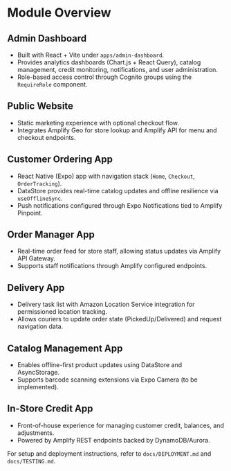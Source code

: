 # Module Overview

## Admin Dashboard
- Built with React + Vite under `apps/admin-dashboard`.
- Provides analytics dashboards (Chart.js + React Query), catalog management, credit monitoring, notifications, and user administration.
- Role-based access control through Cognito groups using the `RequireRole` component.

## Public Website
- Static marketing experience with optional checkout flow.
- Integrates Amplify Geo for store lookup and Amplify API for menu and checkout endpoints.

## Customer Ordering App
- React Native (Expo) app with navigation stack (`Home`, `Checkout`, `OrderTracking`).
- DataStore provides real-time catalog updates and offline resilience via `useOfflineSync`.
- Push notifications configured through Expo Notifications tied to Amplify Pinpoint.

## Order Manager App
- Real-time order feed for store staff, allowing status updates via Amplify API Gateway.
- Supports staff notifications through Amplify configured endpoints.

## Delivery App
- Delivery task list with Amazon Location Service integration for permissioned location tracking.
- Allows couriers to update order state (PickedUp/Delivered) and request navigation data.

## Catalog Management App
- Enables offline-first product updates using DataStore and AsyncStorage.
- Supports barcode scanning extensions via Expo Camera (to be implemented).

## In-Store Credit App
- Front-of-house experience for managing customer credit, balances, and adjustments.
- Powered by Amplify REST endpoints backed by DynamoDB/Aurora.

For setup and deployment instructions, refer to `docs/DEPLOYMENT.md` and `docs/TESTING.md`.
